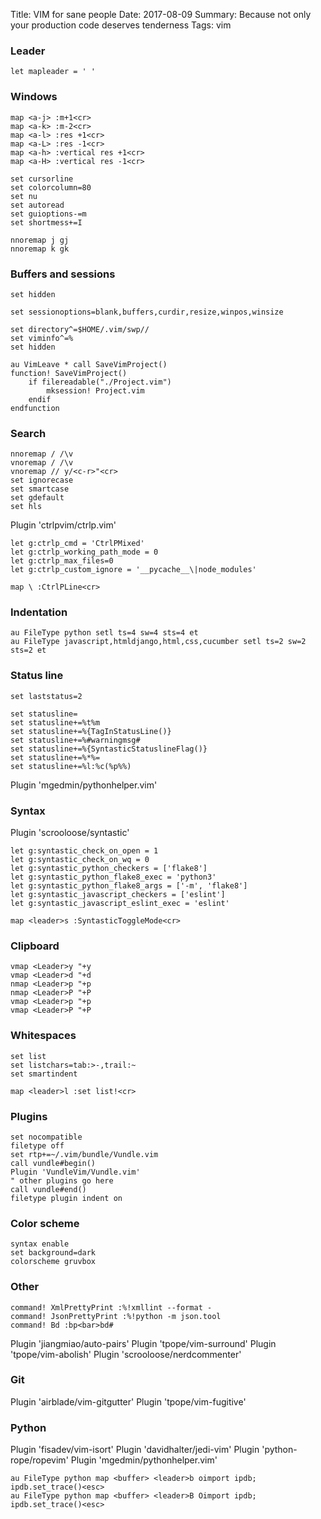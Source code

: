 Title: VIM for sane people
Date: 2017-08-09
Summary: Because not only your production code deserves tenderness
Tags: vim


### Leader

```vim
let mapleader = ' '
```

### Windows

```vim
map <a-j> :m+1<cr>
map <a-k> :m-2<cr>
map <a-l> :res +1<cr>
map <a-L> :res -1<cr>
map <a-h> :vertical res +1<cr>
map <a-H> :vertical res -1<cr>

set cursorline
set colorcolumn=80
set nu
set autoread
set guioptions-=m
set shortmess+=I

nnoremap j gj
nnoremap k gk
```

### Buffers and sessions

```vim
set hidden
```

```vim
set sessionoptions=blank,buffers,curdir,resize,winpos,winsize

set directory^=$HOME/.vim/swp//
set viminfo^=%
set hidden

au VimLeave * call SaveVimProject()
function! SaveVimProject()
    if filereadable("./Project.vim")
        mksession! Project.vim
    endif
endfunction
```

### Search

```vim
nnoremap / /\v
vnoremap / /\v
vnoremap // y/<c-r>"<cr>
set ignorecase
set smartcase
set gdefault
set hls
```

Plugin 'ctrlpvim/ctrlp.vim'

```vim
let g:ctrlp_cmd = 'CtrlPMixed'
let g:ctrlp_working_path_mode = 0
let g:ctrlp_max_files=0
let g:ctrlp_custom_ignore = '__pycache__\|node_modules'

map \ :CtrlPLine<cr>
```

### Indentation

```vim
au FileType python setl ts=4 sw=4 sts=4 et
au FileType javascript,htmldjango,html,css,cucumber setl ts=2 sw=2 sts=2 et
```

### Status line

```vim
set laststatus=2

set statusline=
set statusline+=%t%m
set statusline+=%{TagInStatusLine()}
set statusline+=%#warningmsg#
set statusline+=%{SyntasticStatuslineFlag()}
set statusline+=%*%=
set statusline+=%l:%c(%p%%)
```

Plugin 'mgedmin/pythonhelper.vim'

### Syntax

Plugin 'scrooloose/syntastic'

```vim
let g:syntastic_check_on_open = 1
let g:syntastic_check_on_wq = 0
let g:syntastic_python_checkers = ['flake8']
let g:syntastic_python_flake8_exec = 'python3'
let g:syntastic_python_flake8_args = ['-m', 'flake8']
let g:syntastic_javascript_checkers = ['eslint']
let g:syntastic_javascript_eslint_exec = 'eslint'

map <leader>s :SyntasticToggleMode<cr>
```

### Clipboard

```vim
vmap <Leader>y "+y
vmap <Leader>d "+d
nmap <Leader>p "+p
nmap <Leader>P "+P
vmap <Leader>p "+p
vmap <Leader>P "+P
```

### Whitespaces

```vim
set list
set listchars=tab:>-,trail:~
set smartindent

map <leader>l :set list!<cr>
```

### Plugins

```vim
set nocompatible
filetype off
set rtp+=~/.vim/bundle/Vundle.vim
call vundle#begin()
Plugin 'VundleVim/Vundle.vim'
" other plugins go here
call vundle#end()
filetype plugin indent on
```

### Color scheme

```vim
syntax enable
set background=dark
colorscheme gruvbox
```

### Other

```vim
command! XmlPrettyPrint :%!xmllint --format -
command! JsonPrettyPrint :%!python -m json.tool
command! Bd :bp<bar>bd#
```
Plugin 'jiangmiao/auto-pairs'
Plugin 'tpope/vim-surround'
Plugin 'tpope/vim-abolish'
Plugin 'scrooloose/nerdcommenter'

### Git

Plugin 'airblade/vim-gitgutter'
Plugin 'tpope/vim-fugitive'

### Python

Plugin 'fisadev/vim-isort'
Plugin 'davidhalter/jedi-vim'
Plugin 'python-rope/ropevim'
Plugin 'mgedmin/pythonhelper.vim'

```vim
au FileType python map <buffer> <leader>b oimport ipdb; ipdb.set_trace()<esc>
au FileType python map <buffer> <leader>B Oimport ipdb; ipdb.set_trace()<esc>
```

